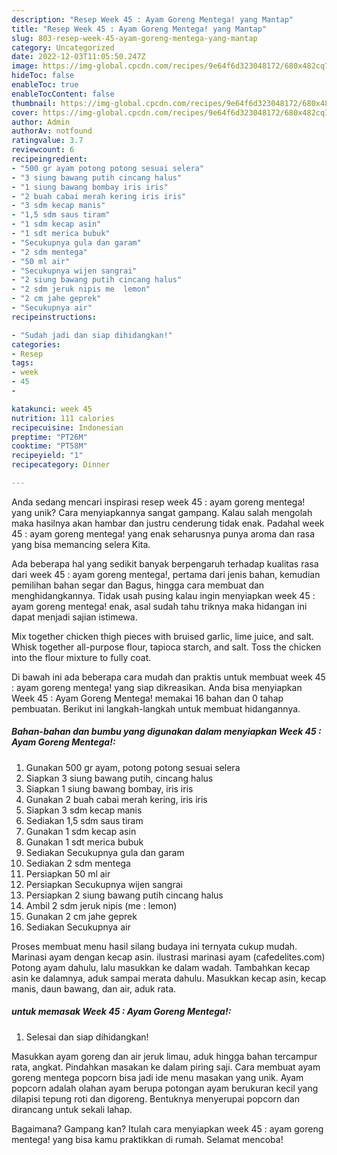 ```yaml
---
description: "Resep Week 45 : Ayam Goreng Mentega! yang Mantap"
title: "Resep Week 45 : Ayam Goreng Mentega! yang Mantap"
slug: 803-resep-week-45-ayam-goreng-mentega-yang-mantap
category: Uncategorized
date: 2022-12-03T11:05:50.247Z
image: https://img-global.cpcdn.com/recipes/9e64f6d323048172/680x482cq70/week-45-ayam-goreng-mentega-foto-resep-utama.jpg
hideToc: false
enableToc: true
enableTocContent: false
thumbnail: https://img-global.cpcdn.com/recipes/9e64f6d323048172/680x482cq70/week-45-ayam-goreng-mentega-foto-resep-utama.jpg
cover: https://img-global.cpcdn.com/recipes/9e64f6d323048172/680x482cq70/week-45-ayam-goreng-mentega-foto-resep-utama.jpg
author: Admin
authorAv: notfound
ratingvalue: 3.7
reviewcount: 6
recipeingredient:
- "500 gr ayam potong potong sesuai selera"
- "3 siung bawang putih cincang halus"
- "1 siung bawang bombay iris iris"
- "2 buah cabai merah kering iris iris"
- "3 sdm kecap manis"
- "1,5 sdm saus tiram"
- "1 sdm kecap asin"
- "1 sdt merica bubuk"
- "Secukupnya gula dan garam"
- "2 sdm mentega"
- "50 ml air"
- "Secukupnya wijen sangrai"
- "2 siung bawang putih cincang halus"
- "2 sdm jeruk nipis me  lemon"
- "2 cm jahe geprek"
- "Secukupnya air"
recipeinstructions:

- "Sudah jadi dan siap dihidangkan!"
categories:
- Resep
tags:
- week
- 45
- 

katakunci: week 45  
nutrition: 111 calories
recipecuisine: Indonesian
preptime: "PT26M"
cooktime: "PT58M"
recipeyield: "1"
recipecategory: Dinner

---
```





Anda sedang mencari inspirasi resep week 45 : ayam goreng mentega! yang unik? Cara menyiapkannya sangat gampang. Kalau salah mengolah maka hasilnya akan hambar dan justru cenderung tidak enak. Padahal week 45 : ayam goreng mentega! yang enak seharusnya punya aroma dan rasa yang bisa memancing selera Kita.





Ada beberapa hal yang sedikit banyak berpengaruh terhadap kualitas rasa dari week 45 : ayam goreng mentega!, pertama dari jenis bahan, kemudian pemilihan bahan segar dan Bagus, hingga cara membuat dan menghidangkannya. Tidak usah pusing kalau ingin menyiapkan week 45 : ayam goreng mentega! enak,      asal sudah tahu triknya maka hidangan ini dapat menjadi sajian istimewa.














Mix together chicken thigh pieces with bruised garlic, lime juice, and salt. Whisk together all-purpose flour, tapioca starch, and salt. Toss the chicken into the flour mixture to fully coat.






Di bawah ini ada beberapa cara mudah dan praktis untuk membuat week 45 : ayam goreng mentega! yang siap dikreasikan. Anda bisa menyiapkan Week 45 : Ayam Goreng Mentega! memakai 16 bahan dan 0 tahap pembuatan. Berikut ini langkah-langkah untuk membuat hidangannya.

<!--inarticleads1-->

##### Bahan-bahan dan bumbu yang digunakan dalam menyiapkan Week 45 : Ayam Goreng Mentega!:

1. Gunakan 500 gr ayam, potong potong sesuai selera
1. Siapkan 3 siung bawang putih, cincang halus
1. Siapkan 1 siung bawang bombay, iris iris
1. Gunakan 2 buah cabai merah kering, iris iris
1. Siapkan 3 sdm kecap manis
1. Sediakan 1,5 sdm saus tiram
1. Gunakan 1 sdm kecap asin
1. Gunakan 1 sdt merica bubuk
1. Sediakan Secukupnya gula dan garam
1. Sediakan 2 sdm mentega
1. Persiapkan 50 ml air
1. Persiapkan Secukupnya wijen sangrai
1. Persiapkan 2 siung bawang putih cincang halus
1. Ambil 2 sdm jeruk nipis (me : lemon)
1. Gunakan 2 cm jahe geprek
1. Sediakan Secukupnya air


Proses membuat menu hasil silang budaya ini ternyata cukup mudah. Marinasi ayam dengan kecap asin. ilustrasi marinasi ayam (cafedelites.com) Potong ayam dahulu, lalu masukkan ke dalam wadah. Tambahkan kecap asin ke dalamnya, aduk sampai merata dahulu. Masukkan kecap asin, kecap manis, daun bawang, dan air, aduk rata. 

<!--inarticleads2-->

#####  untuk memasak Week 45 : Ayam Goreng Mentega!:


1. Selesai dan siap dihidangkan!

Masukkan ayam goreng dan air jeruk limau, aduk hingga bahan tercampur rata, angkat. Pindahkan masakan ke dalam piring saji. Cara membuat ayam goreng mentega popcorn bisa jadi ide menu masakan yang unik. Ayam popcorn adalah olahan ayam berupa potongan ayam berukuran kecil yang dilapisi tepung roti dan digoreng. Bentuknya menyerupai popcorn dan dirancang untuk sekali lahap. 

Bagaimana? Gampang kan? Itulah cara menyiapkan week 45 : ayam goreng mentega! yang bisa kamu praktikkan di rumah. Selamat mencoba!
